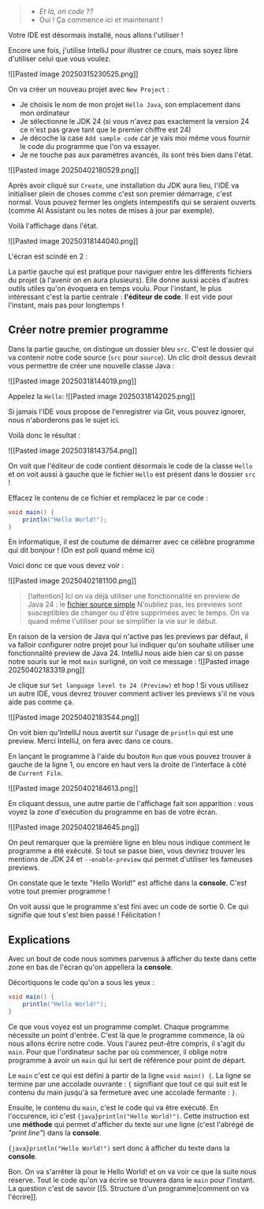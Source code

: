 >- *Et là, on code ??*
>- Oui ! Ça commence ici et maintenant !

Votre IDE est désormais installé, nous allons l'utiliser !

Encore une fois, j'utilise IntelliJ pour illustrer ce cours, mais soyez libre d'utiliser celui que vous voulez.

![[Pasted image 20250315230525.png]]

On va créer un nouveau projet avec `New Project` :

- Je choisis le nom de mon projet `Hello Java`, son emplacement dans mon ordinateur
- Je sélectionne le JDK 24 (si vous n'avez pas exactement la version 24 ce n'est pas grave tant que le premier chiffre est 24)
- Je décoche la case `Add sample code` car je vais moi même vous fournir le code du programme que l'on va essayer.
- Je ne touche pas aux paramètres avancés, ils sont très bien dans l'état.

![[Pasted image 20250402180529.png]]

Après avoir cliqué sur `Create`, une installation du JDK aura lieu, l'IDE va initialiser plein de choses comme c'est son premier démarrage, c'est normal.
Vous pouvez fermer les onglets intempestifs qui se seraient ouverts (comme AI Assistant ou les notes de mises à jour par exemple).

Voilà l'affichage dans l'état.

![[Pasted image 20250318144040.png]]

L'écran est scindé en 2 :

La partie gauche qui est pratique pour naviguer entre les différents fichiers du projet (à l'avenir on en aura plusieurs). Elle donne aussi accès d'autres outils utiles qu'on évoquera en temps voulu. 
Pour l'instant, le plus intéressant c'est la partie centrale : **l'éditeur de code**.
Il est vide pour l'instant, mais pas pour longtemps !

## Créer notre premier programme

Dans la partie gauche, on distingue un dossier bleu `src`. C'est le dossier qui va contenir notre code source (`src` pour `source`).
Un clic droit dessus devrait vous permettre de créer une nouvelle classe Java :

![[Pasted image 20250318144019.png]]

Appelez la `Hello`:
![[Pasted image 20250318142025.png]]

Si jamais l'IDE vous propose de l'enregistrer via Git, vous pouvez ignorer, nous n'aborderons pas le sujet ici.

Voilà donc le résultat :

![[Pasted image 20250318143754.png]]

On voit que l'éditeur de code contient désormais le code de la classe `Hello` et on voit aussi à gauche que le fichier `Hello` est présent dans le dossier `src` !

Effacez le contenu de ce fichier et remplacez le par ce code :

```java title:Hello.java
void main() {
    println("Hello World!");
}
```

En informatique, il est de coutume de démarrer avec ce célèbre programme qui dit bonjour ! (On est poli quand même ici)

Voici donc ce que vous devez voir :

![[Pasted image 20250402181100.png]]

> [!attention]
> Ici on va déjà utiliser une fonctionnalité en preview de Java 24 : le [fichier source simple](https://openjdk.org/jeps/495)
> N'oubliez pas, les previews sont susceptibles de changer ou d'être supprimées avec le temps. On va quand même l'utiliser pour se simplifier la vie sur le début.

En raison de la version de Java qui n'active pas les previews par défaut, il va falloir configurer notre projet pour lui indiquer qu'on souhaite utiliser une fonctionnalité preview de Java 24. IntelliJ nous aide bien car si on passe notre souris sur le mot `main` surligné, on voit ce message :
![[Pasted image 20250402183319.png]]

Je clique sur `Set language level to 24 (Preview)` et hop ! Si vous utilisez un autre IDE, vous devrez trouver comment activer les previews s'il ne vous aide pas comme ça.

![[Pasted image 20250402183544.png]]

On voit bien qu'IntelliJ nous avertit sur l'usage de `println` qui est une preview. Merci IntelliJ, on fera avec dans ce cours.

En lançant le programme à l'aide du bouton `Run` que vous pouvez trouver à gauche de la ligne 1, ou encore en haut vers la droite de l'interface à côté de `Current File`.

![[Pasted image 20250402184613.png]]

En cliquant dessus, une autre partie de l'affichage fait son apparition : vous voyez la zone d'exécution du programme en bas de votre écran.

![[Pasted image 20250402184645.png]]

On peut remarquer que la première ligne en bleu nous indique comment le programme a été exécuté. Si tout se passe bien, vous devriez trouver les mentions de JDK 24 et `--enable-preview` qui permet d'utiliser les fameuses previews.

On constate que le texte "Hello World!" est affiché dans la **console**. C'est votre tout premier programme !

On voit aussi que le programme s'est fini avec un code de sortie 0. Ce qui signifie que tout s'est bien passé ! Félicitation !
## Explications

Avec un bout de code nous sommes parvenus à afficher du texte dans cette zone en bas de l'écran qu'on appellera la **console**.

Décortiquons le code qu'on a sous les yeux :

```java title:Hello.java
void main() {
    println("Hello World!");
}
```

Ce que vous voyez est un programme complet. Chaque programme nécessite un point d'entrée. C'est là que le programme commence, là où nous allons écrire notre code. Vous l'aurez peut-être compris, il s'agit du `main`. Pour que l'ordinateur sache par où commencer, il oblige notre programme à avoir un `main` qui lui sert de référence pour point de départ.

Le `main` c'est ce qui est défini à partir de la ligne `void main() {`. La ligne se termine par une accolade ouvrante : `{` signifiant que tout ce qui suit est le contenu du main jusqu'à sa fermeture avec une accolade fermante : `}`.

Ensuite, le contenu du `main`, c'est le code qui va être exécuté. En l'occurence, ici c'est `{java}println("Hello World!")`. Cette instruction est une **méthode** qui permet d'afficher du texte sur une ligne (c'est l'abrégé de *"print line"*) dans la **console**.

`{java}println("Hello World!")` sert donc à afficher du texte dans la **console**.


Bon. On va s'arrêter là pour le Hello World! et on va voir ce que la suite nous réserve.
Tout le code qu'on va écrire se trouvera dans le `main` pour l'instant. La question c'est de savoir [[5. Structure d'un programme|comment on va l'écrire]].
